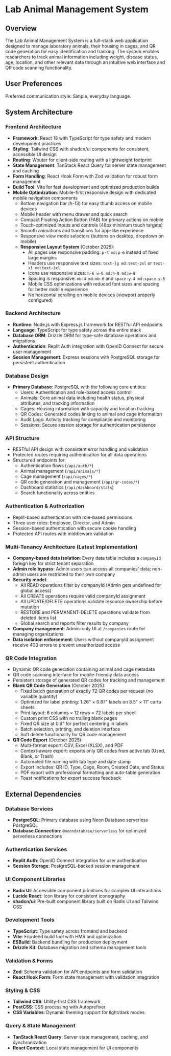# Lab Animal Management System

## Overview

The Lab Animal Management System is a full-stack web application designed to manage laboratory animals, their housing in cages, and QR code generation for easy identification and tracking. The system enables researchers to track animal information including weight, disease status, age, location, and other relevant data through an intuitive web interface and QR code scanning functionality.

## User Preferences

Preferred communication style: Simple, everyday language.

## System Architecture

### Frontend Architecture
- **Framework**: React 18 with TypeScript for type safety and modern development practices
- **Styling**: Tailwind CSS with shadcn/ui components for consistent, accessible UI design
- **Routing**: Wouter for client-side routing with a lightweight footprint
- **State Management**: TanStack React Query for server state management and caching
- **Form Handling**: React Hook Form with Zod validation for robust form management
- **Build Tool**: Vite for fast development and optimized production builds
- **Mobile Optimization**: Mobile-first responsive design with dedicated mobile navigation components
  - Bottom navigation bar (h-13) for easy thumb access on mobile devices
  - Mobile header with menu drawer and quick search
  - Compact Floating Action Button (FAB) for primary actions on mobile
  - Touch-optimized inputs and controls (48px minimum touch targets)
  - Smooth animations and transitions for app-like experience
  - Responsive view mode selectors (buttons on desktop, dropdown on mobile)
  - **Responsive Layout System** (October 2025):
    - All pages use responsive padding: `p-4 md:p-6` instead of fixed large margins
    - Headers use responsive text sizes: `text-lg md:text-2xl` or `text-xl md:text-3xl`
    - Icons use responsive sizes: `h-6 w-6 md:h-8 md:w-8`
    - Spacing is responsive: `mb-4 md:mb-6` and `space-y-4 md:space-y-6`
    - Mobile CSS optimizations with reduced font sizes and spacing for better mobile experience
    - No horizontal scrolling on mobile devices (viewport properly configured)

### Backend Architecture
- **Runtime**: Node.js with Express.js framework for RESTful API endpoints
- **Language**: TypeScript for type safety across the entire stack
- **Database ORM**: Drizzle ORM for type-safe database operations and migrations
- **Authentication**: Replit Auth integration with OpenID Connect for secure user management
- **Session Management**: Express sessions with PostgreSQL storage for persistent authentication

### Database Design
- **Primary Database**: PostgreSQL with the following core entities:
  - Users: Authentication and role-based access control
  - Animals: Core animal data including health status, physical attributes, and tracking information
  - Cages: Housing information with capacity and location tracking
  - QR Codes: Generated codes linking to animal and cage information
  - Audit Logs: Activity tracking for compliance and monitoring
  - Sessions: Secure session storage for authentication persistence

### API Structure
- RESTful API design with consistent error handling and validation
- Protected routes requiring authentication for all data operations
- Structured endpoints for:
  - Authentication flows (`/api/auth/*`)
  - Animal management (`/api/animals/*`)
  - Cage management (`/api/cages/*`)
  - QR code generation and management (`/api/qr-codes/*`)
  - Dashboard statistics (`/api/dashboard/stats`)
  - Search functionality across entities

### Authentication & Authorization
- Replit-based authentication with role-based permissions
- Three user roles: Employee, Director, and Admin
- Session-based authentication with secure cookie handling
- Protected API routes with middleware validation

### Multi-Tenancy Architecture (Latest Implementation)
- **Company-based data isolation**: Every data table includes a `companyId` foreign key for strict tenant separation
- **Admin role bypass**: Admin users can access all companies' data; non-admin users are restricted to their own company
- **Security model**:
  - All READ operations filter by companyId (Admin gets undefined for global access)
  - All CREATE operations require valid companyId assignment
  - All UPDATE/DELETE operations validate resource ownership before mutation
  - RESTORE and PERMANENT-DELETE operations validate from deleted items list
  - Global search and reports filter results by company
- **Company management**: Admin-only UI at `/companies` route for managing organizations
- **Data isolation enforcement**: Users without companyId assignment receive 403 errors to prevent unauthorized access

### QR Code Integration
- Dynamic QR code generation containing animal and cage metadata
- QR code scanning interface for mobile-friendly data access
- Persistent storage of generated QR codes for tracking and management
- **Blank QR Code Generation** (October 2025):
  - Fixed batch generation of exactly 72 QR codes per request (no variable quantity)
  - Optimized for label printing: 1.26" × 0.87" labels on 8.5" × 11" carta sheets
  - Print layout: 6 columns × 12 rows = 72 labels per sheet
  - Custom print CSS with no trailing blank pages
  - Fixed QR size at 0.6" for perfect centering in labels
  - Batch selection, printing, and deletion interface
  - Soft delete functionality for QR code management
- **QR Code Export** (October 2025):
  - Multi-format export: CSV, Excel (XLSX), and PDF
  - Context-aware export: exports only QR codes from active tab (Used, Blank, or Trash)
  - Automated file naming with tab type and date stamp
  - Export includes: QR ID, Type, Cage, Room, Created Date, and Status
  - PDF export with professional formatting and auto-table generation
  - Toast notifications for export success feedback

## External Dependencies

### Database Services
- **PostgreSQL**: Primary database using Neon Database serverless PostgreSQL
- **Database Connection**: `@neondatabase/serverless` for optimized serverless connections

### Authentication Services
- **Replit Auth**: OpenID Connect integration for user authentication
- **Session Storage**: PostgreSQL-backed session management

### UI Component Libraries
- **Radix UI**: Accessible component primitives for complex UI interactions
- **Lucide React**: Icon library for consistent iconography
- **shadcn/ui**: Pre-built component library built on Radix UI and Tailwind CSS

### Development Tools
- **TypeScript**: Type safety across frontend and backend
- **Vite**: Frontend build tool with HMR and optimization
- **ESBuild**: Backend bundling for production deployment
- **Drizzle Kit**: Database migration and schema management tools

### Validation & Forms
- **Zod**: Schema validation for API endpoints and form validation
- **React Hook Form**: Form state management with validation integration

### Styling & CSS
- **Tailwind CSS**: Utility-first CSS framework
- **PostCSS**: CSS processing with Autoprefixer
- **CSS Variables**: Dynamic theming support for light/dark modes

### Query & State Management
- **TanStack React Query**: Server state management, caching, and synchronization
- **React Context**: Local state management for UI components